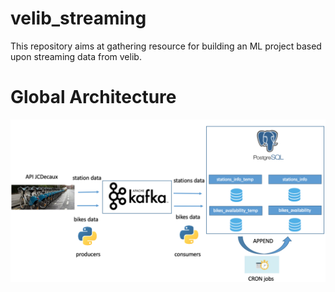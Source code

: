 # velib_streaming
This repository aims at gathering resource for building an ML project based upon streaming data from velib.

# Global Architecture

![image](architecture.png)
